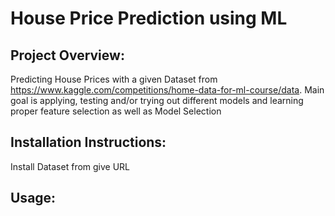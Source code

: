 # House Price Prediction using ML
## Project Overview:
Predicting House Prices with a given Dataset from https://www.kaggle.com/competitions/home-data-for-ml-course/data.
Main goal is applying, testing and/or trying out different models and learning proper feature selection as well as Model Selection

## Installation Instructions:
Install Dataset from give URL

## Usage:

